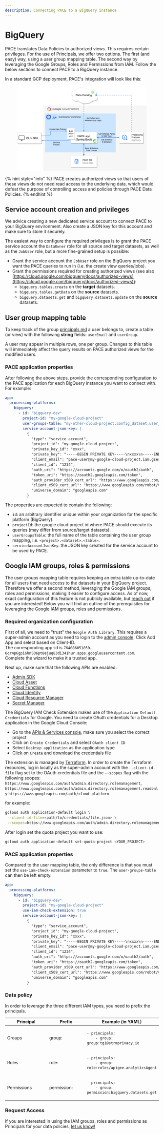 ```yaml
---
description: Connecting PACE to a BigQuery instance
---
```


# BigQuery

PACE translates Data Policies to authorized views. This requires certain privileges.  For the use of Principals, we offer two options. The first (and easy) way, using a user group mapping table. The second way by leveraging the Google Groups, Roles and Permissions from IAM. Follow the below sections to connect PACE to a BigQuery instance.

In a standard GCP deployment, PACE's integration will look like this:&#x20;

<figure><img src="../../../.gitbook/assets/STRM-PACE-in-GCP-biquery" alt=""><figcaption></figcaption></figure>

{% hint style="info" %}
PACE creates authorized views so that users of these views do not need read access to the underlying data, which would defeat the purpose of controlling access and policies through PACE Data Policies.
{% endhint %}

## Service account creation and privileges

We advice creating a new dedicated service account to connect PACE to your BigQuery environment. Also create a JSON key for this account and make sure to store it securely.

The easiest way to configure the required privileges is to grant the PACE service account the `DataOwner` role for all source and target datasets, as well as the `JobUser` role, but a more fine-grained setup is possible:

* Grant the service account the `JobUser` role on the BigQuery project you want the PACE queries to run in (i.e. the create view queries/jobs).
* Grant the permissions required for creating authorized views (see also [https://cloud.google.com/bigquery/docs/authorized-views](https://cloud.google.com/bigquery/docs/authorized-views)):
  * `bigquery.tables.create` on the **target** datasets.
  * `bigquery.tables.getData` on the **source** datasets.
  * `bigquery.datasets.get` and `bigquery.datasets.update` on the **source** datasets.

## User group mapping table

To keep track of the group [principals.md](../../../data-policy/principals.md "mention") a user belongs to, create a table (or view) with the following **string** fields: `userEmail` and `userGroup`.

A user may appear in multiple rows, one per group. Changes to this table will immediately affect the query results on PACE authorized views for the modified users.

### PACE application properties

After following the above steps, provide the corresponding [configuration](../../../getting-started/example-configuration-file.md) to the PACE application for each BigQuery instance you want to connect with. For example:

```yaml
app:
  processing-platforms:
    bigquery:
      - id: "bigquery-dev"
        project-id: "my-google-cloud-project"
        user-groups-table: "my-other-cloud-project.config_dataset.user_groups"
        service-account-json-key: |
          {
            "type": "service_account",
            "project_id": "my-google-cloud-project",
            "private_key_id": "xxxx",
            "private_key": "-----BEGIN PRIVATE KEY-----\nxxxx\n-----END PRIVATE KEY-----\n",
            "client_email": "pace-user@my-google-cloud-project.iam.gserviceaccount.com",
            "client_id": "1234",
            "auth_uri": "https://accounts.google.com/o/oauth2/auth",
            "token_uri": "https://oauth2.googleapis.com/token",
            "auth_provider_x509_cert_url": "https://www.googleapis.com/oauth2/v1/certs",
            "client_x509_cert_url": "https://www.googleapis.com/robot/v1/metadata/x509/pace-user%40my-google-cloud-project.iam.gserviceaccount.com",
            "universe_domain": "googleapis.com"
          }
```

The properties are expected to contain the following:

* `id`: an arbitrary identifier unique within your organization for the specific platform (BigQuery).
* `projectId`: the google cloud project id where PACE should execute its queries (may differ from source/target datasets).
* `userGroupsTable`: the full name of the table containing the user group mapping, i.e. `<project>.<dataset>.<table>`.
* `serviceAccountJsonKey`: the JSON key created for the service account to be used by PACE.

## Google IAM groups, roles & permissions

The user groups mapping table requires keeping an extra table up-to-date for all users that need access to the datasets in your BigQuery project. Therefore we offer a second method, leveraging the Google IAM groups, roles and permissions, making it easier to configure access. As of now, exact configuration of this feature is not publicly available, but [reach out](mailto:pace@getstrm.com?subject=BigQuery%20IAM%20Extension) if you are interested! Below you will find an outline of the prerequisites for leveraging the Google IAM groups, roles and permissions.

### Required organization configuration

First of all, we need to "trust" the `Google Auth Library`. This requires a super-admin account as you need to login to the [admin console](https://admin.google.com/ac/owl/list?tab=configuredApps). Click Add App and select based on Client-ID.\
The corresponding app-id is `764086051850-6qr4p6gpi6hn506pt8ejuq83di341hur.apps.googleusercontent.com`. \
Complete the wizard to make it a trusted app.

Next up, make sure that the following APIs are enabled:

* [Admin SDK](https://console.cloud.google.com/apis/library/admin.googleapis.com)
* [Cloud Asset](https://console.cloud.google.com/apis/library/cloudasset.googleapis.com)
* [Cloud Functions](https://console.cloud.google.com/apis/library/cloudfunctions.googleapis.com)
* [Cloud Identity](https://console.cloud.google.com/apis/library/cloudidentity.googleapis.com)
* [Cloud Resource Manager](https://console.cloud.google.com/apis/library/cloudresourcemanager.googleapis.com)
* [Secret Manager](https://console.cloud.google.com/apis/library/secretmanager.googleapis.com)

The BigQuery IAM Check Extension makes use of the `Application Default Credentials` for Google. You need to create OAuth credentials for a Desktop application in the Google Cloud Console:

* Go to the [APIs & Services console](https://console.cloud.google.com/apis/credentials), make sure you select the correct project
* Click on `Create Credentials` and select `OAuth client ID`
* Select `Desktop application` as the application type
* Click on `Create` and download the credentials file

The extension is managed by [Terraform](https://www.terraform.io/). In order to create the Terraform resources, log in locally as the super-admin account with the `--client-id-file` flag set to the OAuth credentials file and the `--scopes` flag with the following scopes: `https://www.googleapis.com/auth/admin.directory.rolemanagement`, `https://www.googleapis.com/auth/admin.directory.rolemanagement.readonly` `https://www.googleapis.com/auth/cloud-platform`

for example:

```bash
gcloud auth application-default login \
 --client-id-file=<path/to/credentials/file.json> \
 --scopes=https://www.googleapis.com/auth/admin.directory.rolemanagement,https://www.googleapis.com/auth/admin.directory.rolemanagement.readonly,https://www.googleapis.com/auth/cloud-platform
```

After login set the quota project you want to use:

```bash
gcloud auth application-default set-quota-project <YOUR_PROJECT>
```

### PACE application properties

Compared to the user mapping table, the only difference is that you must set the `use-iam-check-extension` parameter to `true`. The `user-groups-table` can then be left empty.

```yaml
app:
  processing-platforms:
    bigquery:
      - id: "bigquery-dev"
        project-id: "my-google-cloud-project"
        use-iam-check-extension: true
        service-account-json-key: |
          {
            "type": "service_account",
            "project_id": "my-google-cloud-project",
            "private_key_id": "xxxx",
            "private_key": "-----BEGIN PRIVATE KEY-----\nxxxx\n-----END PRIVATE KEY-----\n",
            "client_email": "pace-user@my-google-cloud-project.iam.gserviceaccount.com",
            "client_id": "1234",
            "auth_uri": "https://accounts.google.com/o/oauth2/auth",
            "token_uri": "https://oauth2.googleapis.com/token",
            "auth_provider_x509_cert_url": "https://www.googleapis.com/oauth2/v1/certs",
            "client_x509_cert_url": "https://www.googleapis.com/robot/v1/metadata/x509/pace-user%40my-google-cloud-project.iam.gserviceaccount.com",
            "universe_domain": "googleapis.com"
          }
```

### Data policy

In order to leverage the three different IAM types, you need to prefix the principals.

<table><thead><tr><th width="151">Principal</th><th width="129">Prefix</th><th>Example (in YAML)</th></tr></thead><tbody><tr><td>Groups</td><td>group:</td><td><pre><code>- principals:
    - group: group:tg1@strmprivacy.io
</code></pre></td></tr><tr><td>Roles</td><td>role:</td><td><pre><code>- principals:
    - group: role:roles/apigee.analyticsAgent
</code></pre></td></tr><tr><td>Permissions</td><td>permission:</td><td><pre><code>- principals:
    - group: permission:bigquery.datasets.get
</code></pre></td></tr></tbody></table>

### Request Access

If you are interested in using the IAM groups, roles and permissions as Principals for your data policies,  [let us know!](mailto:pace@getstrm.com?subject=BigQuery%20IAM%20Extension)
